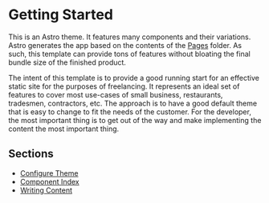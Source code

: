 # Getting Started

This is an Astro theme. It features many components and their variations. Astro generates the app based on the contents of the [Pages](../src/pages/) folder. As such, this template can provide tons of features without bloating the final bundle size of the finished product.

The intent of this template is to provide a good running start for an effective static site for the purposes of freelancing. It represents an ideal set of features to cover most use-cases of small business, restaurants, tradesmen, contractors, etc. The approach is to have a good default theme that is easy to change to fit the needs of the customer. For the developer, the most important thing is to get out of the way and make implementing the content the most important thing.

## Sections
- [Configure Theme](/Configure%20Theme.md) 
- [Component Index](/Components.md)
- [Writing Content](/Writing%20Content.md)
